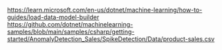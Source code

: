 
https://learn.microsoft.com/en-us/dotnet/machine-learning/how-to-guides/load-data-model-builder
https://github.com/dotnet/machinelearning-samples/blob/main/samples/csharp/getting-started/AnomalyDetection_Sales/SpikeDetection/Data/product-sales.csv